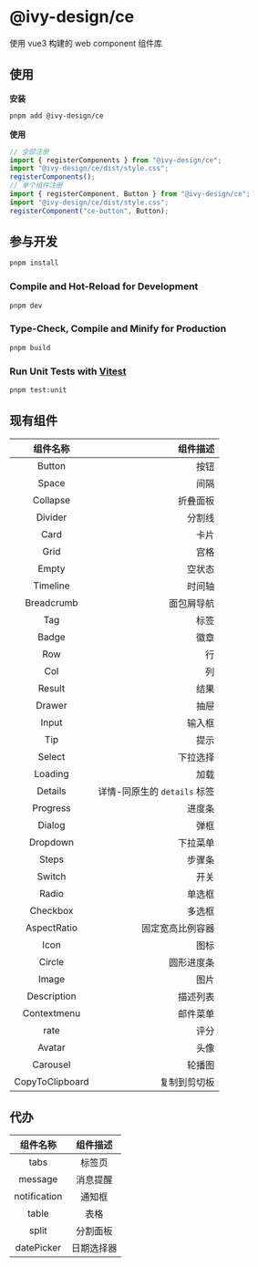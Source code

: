 # @ivy-design/ce

使用 vue3 构建的 web component 组件库

## 使用

**安装**

```bash
pnpm add @ivy-design/ce
```

**使用**

```js
// 全部注册
import { registerComponents } from "@ivy-design/ce";
import "@ivy-design/ce/dist/style.css";
registerComponents();
// 单个组件注册
import { registerComponent, Button } from "@ivy-design/ce";
import "@ivy-design/ce/dist/style.css";
registerComponent("ce-button", Button);
```

## 参与开发

```sh
pnpm install
```

### Compile and Hot-Reload for Development

```sh
pnpm dev
```

### Type-Check, Compile and Minify for Production

```sh
pnpm build
```

### Run Unit Tests with [Vitest](https://vitest.dev/)

```sh
pnpm test:unit
```

## 现有组件

|    组件名称     |                     组件描述 |
| :-------------: | ---------------------------: |
|     Button      |                         按钮 |
|      Space      |                         间隔 |
|    Collapse     |                     折叠面板 |
|     Divider     |                       分割线 |
|      Card       |                         卡片 |
|      Grid       |                         宫格 |
|      Empty      |                       空状态 |
|    Timeline     |                       时间轴 |
|   Breadcrumb    |                   面包屑导航 |
|       Tag       |                         标签 |
|      Badge      |                         徽章 |
|       Row       |                           行 |
|       Col       |                           列 |
|     Result      |                         结果 |
|     Drawer      |                         抽屉 |
|      Input      |                       输入框 |
|       Tip       |                         提示 |
|     Select      |                     下拉选择 |
|     Loading     |                         加载 |
|     Details     | 详情-同原生的 `details` 标签 |
|    Progress     |                       进度条 |
|     Dialog      |                         弹框 |
|    Dropdown     |                     下拉菜单 |
|      Steps      |                       步骤条 |
|     Switch      |                         开关 |
|      Radio      |                       单选框 |
|    Checkbox     |                       多选框 |
|   AspectRatio   |             固定宽高比例容器 |
|      Icon       |                         图标 |
|     Circle      |                   圆形进度条 |
|      Image      |                         图片 |
|   Description   |                     描述列表 |
|   Contextmenu   |                     邮件菜单 |
|      rate       |                         评分 |
|     Avatar      |                         头像 |
|    Carousel     |                       轮播图 |
| CopyToClipboard |                 复制到剪切板 |

## 代办

|   组件名称   |  组件描述  |
| :----------: | :--------: |
|     tabs     |   标签页   |
|   message    |  消息提醒  |
| notification |   通知框   |
|    table     |    表格    |
|    split     |  分割面板  |
|  datePicker  | 日期选择器 |
